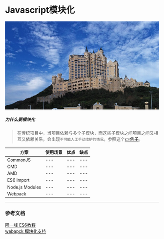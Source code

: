 # Javascript模块化
![](/blog_assets/JS_MODULES_COVER.png)

##### 为什么要模块化
> 在传统项目中，当项目依赖与多个子模块，而这些子模块之间项目之间又相互又依赖关系，会出现`不可能人工手动维护的情况`。参照这个[👉例子](/src/project-build/js-modules/playground/no-modules-demo/index.html)。

| 方案 | 使用场景 | 优点  | 缺点 |
| --- | ---| --- | --- |
| CommonJS | ---| --- | --- |
| CMD | ---| --- | --- |
| AMD | ---| --- | --- |
| ES6 import | ---| --- | --- |
| Node.js Modules | ---| --- | --- |
| Webpack | ---| --- | --- |


___
### 参考文档 
[阮一峰 ES6教程]()   
[webapck 模块化支持](https://blog.csdn.net/huang100qi/article/details/80581240)
